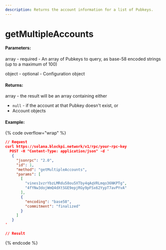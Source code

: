 ```yaml
---
description: Returns the account information for a list of Pubkeys.
---
```


# getMultipleAccounts

#### **Parameters:**

array - required - An array of Pubkeys to query, as base-58 encoded strings (up to a maximum of 100)

object - optional - Configuration object

#### **Returns:**

array - the result will be an array containing either

* `null` - if the account at that Pubkey doesn't exist, or
* Account objects&#x20;

#### Example:

{% code overflow="wrap" %}
```json
// Request
curl https://solana.blockpi.network/v1/rpc/your-rpc-key
  POST -H "Content-Type: application/json" -d ' 
   {
     "jsonrpc": "2.0",
     "id": 1,
     "method": "getMultipleAccounts",
     "params": [
       [
         "vines1vzrYbzLMRdu58ou5XTby4qAqVRLmqo36NKPTg",
         "4fYNw3dojWmQ4dXtSGE9epjRGy9pFSx62YypT7avPYvA"
       ],
       {
         "encoding": "base58",
         "commitment": "finalized"
       }
     ]
   }
'

// Result

```
{% endcode %}
